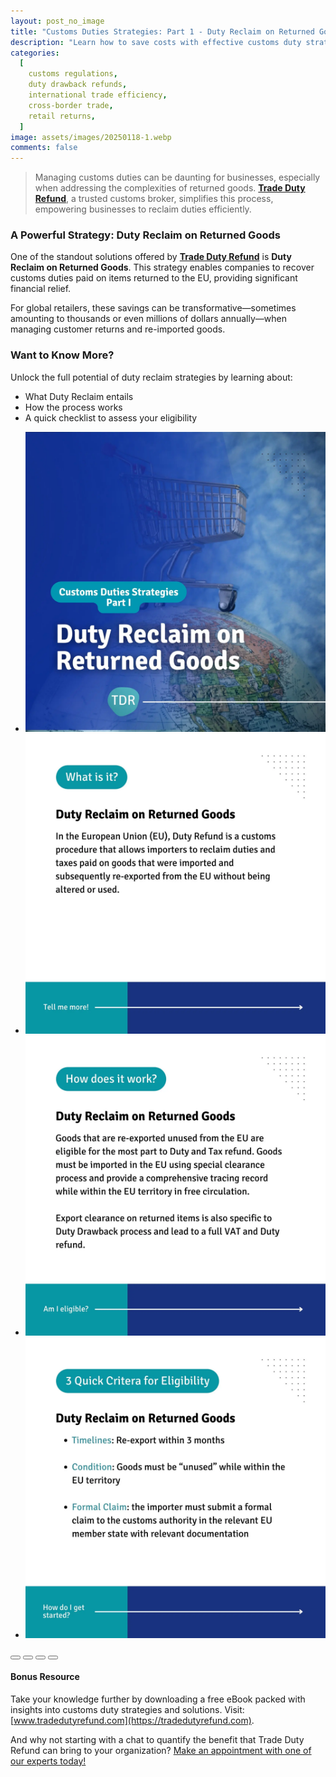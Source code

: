 ```yaml
---
layout: post_no_image
title: "Customs Duties Strategies: Part 1 - Duty Reclaim on Returned Goods"
description: "Learn how to save costs with effective customs duty strategies, including duty reclaim on returned goods for global retailers."
categories:
  [
    customs regulations,
    duty drawback refunds,
    international trade efficiency,
    cross-border trade,
    retail returns,
  ]
image: assets/images/20250118-1.webp
comments: false
---
```


> Managing customs duties can be daunting for businesses, especially when addressing the complexities of returned goods. [**Trade Duty Refund**](https://tradedutyrefund.com), a trusted customs broker, simplifies this process, empowering businesses to reclaim duties efficiently.

### A Powerful Strategy: Duty Reclaim on Returned Goods

One of the standout solutions offered by [**Trade Duty Refund**](https://tradedutyrefund.com) is **Duty Reclaim on Returned Goods**. This strategy enables companies to recover customs duties paid on items returned to the EU, providing significant financial relief.

For global retailers, these savings can be transformative—sometimes amounting to thousands or even millions of dollars annually—when managing customer returns and re-imported goods.

### Want to Know More?

Unlock the full potential of duty reclaim strategies by learning about:

- What Duty Reclaim entails
- How the process works
- A quick checklist to assess your eligibility

<div class="glide">
  <div class="glide__track" data-glide-el="track">
    <ul class="glide__slides">
      <li class="glide__slide"><img src="/assets/images/20250118-2.webp"></li>
      <li class="glide__slide"><img src="/assets/images/20250118-3.webp"></li>
      <li class="glide__slide"><img src="/assets/images/20250118-4.webp"></li>
      <li class="glide__slide"><img src="/assets/images/20250118-5.webp"></li>
    </ul>
  </div>
  <div class="glide__bullets" data-glide-el="controls[nav]">
    <button class="glide__bullet" data-glide-dir="=0"></button>
    <button class="glide__bullet" data-glide-dir="=1"></button>
    <button class="glide__bullet" data-glide-dir="=2"></button>
    <button class="glide__bullet" data-glide-dir="=3"></button>
  </div>
</div>

#### Bonus Resource

Take your knowledge further by downloading a free eBook packed with insights into customs duty strategies and solutions. Visit: [www.tradedutyrefund.com](https://tradedutyrefund.com).

And why not starting with a chat to quantify the benefit that Trade Duty Refund can bring to your organization? [Make an appointment with one of our experts today!](https://tradedutyrefund.com/make-an-appointment.html)

<script src="https://cdnjs.cloudflare.com/ajax/libs/Glide.js/3.2.0/glide.min.js" integrity="sha512-IkLiryZhI6G4pnA3bBZzYCT9Ewk87U4DGEOz+TnRD3MrKqaUitt+ssHgn2X/sxoM7FxCP/ROUp6wcxjH/GcI5Q==" crossorigin="anonymous" referrerpolicy="no-referrer"></script>
<link rel="stylesheet" href="https://cdnjs.cloudflare.com/ajax/libs/Glide.js/3.2.0/css/glide.core.min.css" integrity="sha512-YQlbvfX5C6Ym6fTUSZ9GZpyB3F92hmQAZTO5YjciedwAaGRI9ccNs4iw2QTCJiSPheUQZomZKHQtuwbHkA9lgw==" crossorigin="anonymous" referrerpolicy="no-referrer" />
<link rel="stylesheet" href="https://cdnjs.cloudflare.com/ajax/libs/Glide.js/3.2.0/css/glide.theme.min.css" integrity="sha512-wCwx+DYp8LDIaTem/rpXubV/C1WiNRsEVqoztV0NZm8tiTvsUeSlA/Uz02VTGSiqfzAHD4RnqVoevMcRZgYEcQ==" crossorigin="anonymous" referrerpolicy="no-referrer" />

<script>new Glide('.glide').mount()</script>
